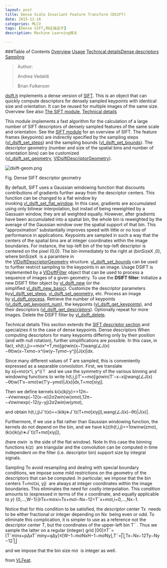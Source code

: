 ```yaml
---
layout: post
title: Dense Scale Invariant Feature Transform (DSIFT)
date: 2015-12-16
categories: MLCV
tags: [Dense SIFT,特征描述子]
description: Machine Learning相关

---
```





###Table of Contents
[Overview](http://www.vlfeat.org/api/dsift.html#dsift-intro)
[Usage](http://www.vlfeat.org/api/dsift.html#dsift-usage)
[Technical details](http://www.vlfeat.org/api/dsift.html#dsift-tech)[Dense descriptors](http://www.vlfeat.org/api/dsift.html#dsift-tech-descriptor-dense)
[Sampling](http://www.vlfeat.org/api/dsift.html#dsift-tech-sampling)

>Author:
>
>Andrea Vedaldi
>
>Brian Fulkerson

[dsift.h](http://www.vlfeat.org/api/dsift_8h.html) implements a dense version of [SIFT](http://www.vlfeat.org/api/sift_8h.html). This is an object that can quickly compute descriptors for densely sampled keypoints with identical size and orientation. It can be reused for multiple images of the same size.
Overview
See also
[The SIFT module](http://www.vlfeat.org/api/sift.html), [Technical details](http://www.vlfeat.org/api/dsift.html#dsift-tech)

This module implements a fast algorithm for the calculation of a large number of SIFT descriptors of densely sampled features of the same scale and orientation. See the [SIFT module](http://www.vlfeat.org/api/sift.html) for an overview of SIFT.
The feature frames (keypoints) are indirectly specified by the sampling steps ([vl_dsift_set_steps](http://www.vlfeat.org/api/dsift_8h.html#a42ae6bf77a9b737fd1e45ad5c43263dd)) and the sampling bounds ([vl_dsift_set_bounds](http://www.vlfeat.org/api/dsift_8h.html#a7d34c8e257c873f2ed580b046296d1ac)). The descriptor geometry (number and size of the spatial bins and number of orientation bins) can be customized ([vl_dsift_set_geometry](http://www.vlfeat.org/api/dsift_8h.html#a930f20c25eab08d9490830b0a358ff2b), [VlDsiftDescriptorGeometry](http://www.vlfeat.org/api/structVlDsiftDescriptorGeometry.html)).

![dsift-geom.png](http://www.vlfeat.org/api/dsift-geom.png)

Fig. Dense SIFT descriptor geometry

By default, SIFT uses a Gaussian windowing function that discounts contributions of gradients further away from the descriptor centers. This function can be changed to a flat window by invoking [vl_dsift_set_flat_window](http://www.vlfeat.org/api/dsift_8h.html#a8dfe2d20dbe9885d0c139c5b81b5f4b0). In this case, gradients are accumulated using only bilinear interpolation, but instad of being reweighted by a Gassuain window, they are all weighted equally. However, after gradients have been accumulated into a spatial bin, the whole bin is reweighted by the average of the Gaussian window over the spatial support of that bin. This “approximation” substantially improves speed with little or no loss of performance in applications.
Keypoints are sampled in such a way that the centers of the spatial bins are at integer coordinates within the image boundaries. For instance, the top-left bin of the top-left descriptor is centered on the pixel (0,0). The bin immediately to the right at (binSizeX
,0), where binSizeX
 is a paramtere in the [VlDsiftDescriptorGeometry](http://www.vlfeat.org/api/structVlDsiftDescriptorGeometry.html) structure. [vl_dsift_set_bounds](http://www.vlfeat.org/api/dsift_8h.html#a7d34c8e257c873f2ed580b046296d1ac) can be used to further restrict sampling to the keypoints in an image.
Usage
DSIFT is implemented by a [VlDsiftFilter](http://www.vlfeat.org/api/structVlDsiftFilter.html) object that can be used to process a sequence of images of a given geometry. To use the **DSIFT filter**:
Initialize a new DSIFT filter object by [vl_dsift_new](http://www.vlfeat.org/api/dsift_8c.html#aa9ba7ffaa72c137c457642ce833dab05) (or the simplified [vl_dsift_new_basic](http://www.vlfeat.org/api/dsift_8c.html#aa025e58a852d8df078c6b74b8136c704)). Customize the descriptor parameters by[vl_dsift_set_steps](http://www.vlfeat.org/api/dsift_8h.html#a42ae6bf77a9b737fd1e45ad5c43263dd), [vl_dsift_set_geometry](http://www.vlfeat.org/api/dsift_8h.html#a930f20c25eab08d9490830b0a358ff2b), etc.
Process an image by [vl_dsift_process](http://www.vlfeat.org/api/dsift_8c.html#a09d5525ad7e16e2b9f3f1b9d273c85f6).
Retrieve the number of keypoints ([vl_dsift_get_keypoint_num](http://www.vlfeat.org/api/dsift_8h.html#a3b5fabb1496fc91a70669d4201f47a5b)), the keypoints ([vl_dsift_get_keypoints](http://www.vlfeat.org/api/dsift_8h.html#a0cba85e88ae5232fe74368175a8ba510)), and their descriptors ([vl_dsift_get_descriptors](http://www.vlfeat.org/api/dsift_8h.html#acd5425e9764383a5ef05bce00fd40e94)).
Optionally repeat for more images.
Delete the DSIFT filter by [vl_dsift_delete](http://www.vlfeat.org/api/dsift_8c.html#aa123f1d9e79ab01882646f713dfb4f0c).

Technical details
This section extends the [SIFT descriptor section](http://www.vlfeat.org/api/sift.html#sift-tech-descriptor) and specialzies it to the case of dense keypoints.
Dense descriptors
When computing descriptors for many keypoints differing only by their position (and with null rotation), further simplifications are possible. In this case, in fact,
xh(t,i,j)==mσx^+T,mσ∫gσwin(x−T)wang(∠J(x)−θt)w(x−Txmσ−x^i)w(y−Tymσ−y^j)|J(x)|dx.

Since many different values of *T* are sampled, this is conveniently expressed as a separable convolution. First, we translate by xij=mσ(x^i, y^i)⊤
 and we use the symmetry of the various binning and windowing functions to write
h(t,i,j)T′==mσ∫gσwin(T′−x−xij)wang(∠J(x)−θt)w(T′x−xmσ)w(T′y−ymσ)|J(x)|dx,T+mσ[xiyj].

Then we define kernels
ki(x)kj(y)==12π−−√σwinexp(−12(x−xi)2σ2win)w(xmσ),12π−−√σwinexp(−12(y−yj)2σ2win)w(ymσ),

and obtain
h(t,i,j)J¯t(x)==(kikj∗J¯t)(T+mσ[xiyj]),wang(∠J(x)−θt)|J(x)|.

Furthermore, if we use a flat rather than Gaussian windowing function, the kernels do not depend on the bin, and we have
k(z)h(t,i,j)==1σwinw(zmσ),(k(x)k(y)∗J¯t)(T+mσ[xiyj]),

(here σwin
 is the side of the flat window).
Note
In this case the binning functions k(z)
 are triangular and the convolution can be computed in time independent on the filter (i.e. descriptor bin) support size by integral signals.

Sampling
To avoid resampling and dealing with special boundary conditions, we impose some mild restrictions on the geometry of the descriptors that can be computed. In particular, we impose that the bin centers T+mσ(xi, yj)
 are always at integer coordinates within the image boundaries. This eliminates the need for costly interpolation. This condition amounts to (expressed in terms of the *x* coordinate, and equally applicable to *y*)
{0,…,W−1}∋Tx+mσxi=Tx+mσi−Nx−12=T¯x+mσi,i=0,…,Nx−1.

Notice that for this condition to be satisfied, the *descriptor* center Tx
 needs to be either fractional or integer depending on Nx
 being even or odd. To eliminate this complication, it is simpler to use as a reference not the descriptor center *T*, but the coordinates of the upper-left bin T¯
. Thus we sample the latter on a regular (integer) grid
[00]≤T¯=[T¯minx+pΔxT¯miny+qΔy]≤[W−1−mσNxH−1−mσNy],T¯=⎡⎣Tx−Nx−12Ty−Ny−12⎤⎦

and we impose that the bin size mσ
 is integer as well.

from [VLFeat](http://www.vlfeat.org/api/dsift.html).
